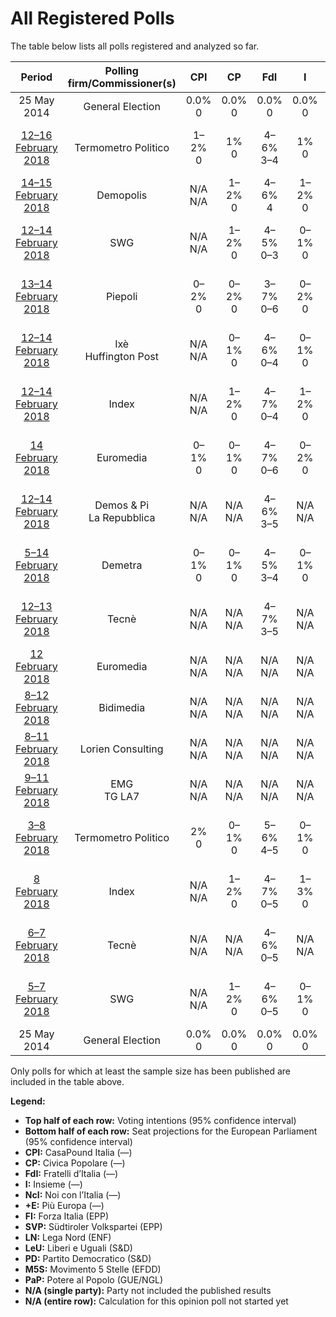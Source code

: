 # All Registered Polls

The table below lists all polls registered and analyzed so far.

| Period     | Polling firm/Commissioner(s) | CPI | CP | FdI | I | NcI | +E | FI | SVP | LN | LeU | PD | M5S | PaP |
|:----------:|:----------------------------:|:--:|:--:|:--:|:--:|:--:|:--:|:--:|:--:|:--:|:--:|:--:|:--:|:--:|
| 25 May 2014 | General Election | 0.0% <br> 0 | 0.0% <br> 0 | 0.0% <br> 0 | 0.0% <br> 0 | 0.0% <br> 0 | 0.0% <br> 0 | 0.0% <br> 0 | 0.0% <br> 0 | 0.0% <br> 0 | 0.0% <br> 0 | 0.0% <br> 0 | 0.0% <br> 0 | 0.0% <br> 0 |
| [12–16 February 2018](2018-02-16-TermometroPolitico.html) | Termometro Politico | 1–2% <br> 0 | 1% <br> 0 | 4–6% <br> 3–4 | 1% <br> 0 | 1–2% <br> 0 | 2–3% <br> 0 | 15–17% <br> 12–13 | N/A <br> N/A | 14–16% <br> 12–13 | 5–6% <br> 4–5 | 20–23% <br> 16–18 | 25–28% <br> 21–23 | 1–2% <br> 0 |
| [14–15 February 2018](2018-02-15-Demopolis.html) | Demopolis | N/A <br> N/A | 1–2% <br> 0 | 4–6% <br> 4 | 1–2% <br> 0 | 2–3% <br> 0 | 2–3% <br> 0 | 15–18% <br> 12 | N/A <br> N/A | 13–16% <br> 12 | 5–7% <br> 5 | 21–24% <br> 17 | 26–30% <br> 22 | N/A <br> N/A |
| [12–14 February 2018](2018-02-14-SWG.html) | SWG | N/A <br> N/A | 1–2% <br> 0 | 4–5% <br> 0–3 | 0–1% <br> 0 | 2–3% <br> 0 | 2–4% <br> 0 | 14–17% <br> 13 | N/A <br> N/A | 12–15% <br> 11–13 | 5–7% <br> 5–6 | 22–25% <br> 18–20 | 26–30% <br> 21–22 | 1% <br> 0 |
| [13–14 February 2018](2018-02-14-Piepoli.html) | Piepoli | 0–2% <br> 0 | 0–2% <br> 0 | 3–7% <br> 0–6 | 0–2% <br> 0 | 2–5% <br> 0–3 | 2–5% <br> 0 | 13–20% <br> 12–14 | N/A <br> N/A | 10–16% <br> 8–12 | 4–8% <br> 4–6 | 21–29% <br> 15–20 | 23–31% <br> 18–21 | N/A <br> N/A |
| [12–14 February 2018](2018-02-14-Ixè.html) | Ixè <br> Huffington Post | N/A <br> N/A | 0–1% <br> 0 | 4–6% <br> 0–4 | 0–1% <br> 0 | 1–3% <br> 0 | 3–5% <br> 0–3 | 16–21% <br> 14–15 | N/A <br> N/A | 9–13% <br> 9 | 5–8% <br> 5–6 | 19–24% <br> 16–20 | 25–31% <br> 20–23 | 1–3% <br> 0 |
| [12–14 February 2018](2018-02-14-Index.html) | Index | N/A <br> N/A | 1–2% <br> 0 | 4–7% <br> 0–4 | 1–2% <br> 0 | 2–4% <br> 0 | 1–4% <br> 0 | 14–19% <br> 13–16 | N/A <br> N/A | 12–16% <br> 11–13 | 4–8% <br> 5–6 | 20–26% <br> 17–18 | 25–31% <br> 20–22 | N/A <br> N/A |
| [14 February 2018](2018-02-14-Euromedia.html) | Euromedia | 0–1% <br> 0 | 0–1% <br> 0 | 4–7% <br> 0–6 | 0–2% <br> 0 | 1–4% <br> 0 | 1–4% <br> 0 | 15–20% <br> 13–16 | N/A <br> N/A | 12–17% <br> 9–12 | 4–8% <br> 4–6 | 19–25% <br> 15–20 | 24–30% <br> 21–25 | N/A <br> N/A |
| [12–14 February 2018](2018-02-14-DemosPi.html) | Demos & Pi <br> La Repubblica | N/A <br> N/A | N/A <br> N/A | 4–6% <br> 3–5 | N/A <br> N/A | N/A <br> N/A | 2–5% <br> 0–3 | 14–19% <br> 10–12 | N/A <br> N/A | 11–15% <br> 9–12 | 5–8% <br> 4–5 | 19–25% <br> 13–17 | 25–31% <br> 20–22 | N/A <br> N/A |
| [5–14 February 2018](2018-02-14-Demetra.html) | Demetra | 0–1% <br> 0 | 0–1% <br> 0 | 4–5% <br> 3–4 | 0–1% <br> 0 | 0–1% <br> 0 | 2–3% <br> 0 | 14–16% <br> 12–13 | N/A <br> N/A | 14–16% <br> 11–12 | 5–6% <br> 3–4 | 23–25% <br> 18 | 28–31% <br> 22–24 | 1–2% <br> 0 |
| [12–13 February 2018](2018-02-13-Tecnè.html) | Tecnè | N/A <br> N/A | N/A <br> N/A | 4–7% <br> 3–5 | N/A <br> N/A | 2–4% <br> 0–4 | 2–4% <br> 0 | 16–21% <br> 12–17 | N/A <br> N/A | 11–15% <br> 9–14 | 4–7% <br> 3–5 | 19–24% <br> 16–19 | 26–31% <br> 20–23 | N/A <br> N/A |
| [12 February 2018](2018-02-12-Euromedia.html) | Euromedia | N/A <br> N/A | N/A <br> N/A | N/A <br> N/A | N/A <br> N/A | N/A <br> N/A | N/A <br> N/A | N/A <br> N/A | N/A <br> N/A | N/A <br> N/A | N/A <br> N/A | N/A <br> N/A | N/A <br> N/A | N/A <br> N/A |
| [8–12 February 2018](2018-02-12-Bidimedia.html) | Bidimedia | N/A <br> N/A | N/A <br> N/A | N/A <br> N/A | N/A <br> N/A | N/A <br> N/A | N/A <br> N/A | N/A <br> N/A | N/A <br> N/A | N/A <br> N/A | N/A <br> N/A | N/A <br> N/A | N/A <br> N/A | N/A <br> N/A |
| [8–11 February 2018](2018-02-11-LorienConsulting.html) | Lorien Consulting | N/A <br> N/A | N/A <br> N/A | N/A <br> N/A | N/A <br> N/A | N/A <br> N/A | N/A <br> N/A | N/A <br> N/A | N/A <br> N/A | N/A <br> N/A | N/A <br> N/A | N/A <br> N/A | N/A <br> N/A | N/A <br> N/A |
| [9–11 February 2018](2018-02-11-EMG.html) | EMG <br> TG LA7 | N/A <br> N/A | N/A <br> N/A | N/A <br> N/A | N/A <br> N/A | N/A <br> N/A | N/A <br> N/A | N/A <br> N/A | N/A <br> N/A | N/A <br> N/A | N/A <br> N/A | N/A <br> N/A | N/A <br> N/A | N/A <br> N/A |
| [3–8 February 2018](2018-02-08-TermometroPolitico.html) | Termometro Politico | 2% <br> 0 | 0–1% <br> 0 | 5–6% <br> 4–5 | 0–1% <br> 0 | 2–3% <br> 0 | 2–3% <br> 0 | 14–17% <br> 12–13 | N/A <br> N/A | 14–16% <br> 11–13 | 5–6% <br> 3–5 | 21–23% <br> 15–18 | 25–28% <br> 20–23 | 1–2% <br> 0 |
| [8 February 2018](2018-02-08-Index.html) | Index | N/A <br> N/A | 1–2% <br> 0 | 4–7% <br> 0–5 | 1–3% <br> 0 | 2–4% <br> 0 | 1–3% <br> 0 | 13–18% <br> 10–15 | N/A <br> N/A | 12–17% <br> 9–13 | 5–8% <br> 4–6 | 21–27% <br> 15–20 | 24–30% <br> 19–24 | N/A <br> N/A |
| [6–7 February 2018](2018-02-07-Tecnè.html) | Tecnè | N/A <br> N/A | N/A <br> N/A | 4–6% <br> 0–5 | N/A <br> N/A | 2–4% <br> 0–3 | 1–3% <br> 0 | 16–21% <br> 13–17 | N/A <br> N/A | 11–15% <br> 9–12 | 4–7% <br> 3–6 | 20–25% <br> 14–19 | 25–31% <br> 20–24 | N/A <br> N/A |
| [5–7 February 2018](2018-02-07-SWG.html) | SWG | N/A <br> N/A | 1–2% <br> 0 | 4–6% <br> 0–5 | 0–1% <br> 0 | 1–3% <br> 0 | 2–4% <br> 0 | 14–18% <br> 11–14 | N/A <br> N/A | 11–15% <br> 9–12 | 5–8% <br> 4–6 | 21–25% <br> 16–19 | 26–30% <br> 20–25 | 0–1% <br> 0 |
| 25 May 2014 | General Election | 0.0% <br> 0 | 0.0% <br> 0 | 0.0% <br> 0 | 0.0% <br> 0 | 0.0% <br> 0 | 0.0% <br> 0 | 0.0% <br> 0 | 0.0% <br> 0 | 0.0% <br> 0 | 0.0% <br> 0 | 0.0% <br> 0 | 0.0% <br> 0 | 0.0% <br> 0 |

Only polls for which at least the sample size has been published are included in the table above.

**Legend:**
+ **Top half of each row:** Voting intentions (95% confidence interval)
+ **Bottom half of each row:** Seat projections for the European Parliament (95% confidence interval)
+ **CPI:** CasaPound Italia (—)
+ **CP:** Civica Popolare (—)
+ **FdI:** Fratelli d’Italia (—)
+ **I:** Insieme (—)
+ **NcI:** Noi con l’Italia (—)
+ **+E:** Più Europa (—)
+ **FI:** Forza Italia (EPP)
+ **SVP:** Südtiroler Volkspartei (EPP)
+ **LN:** Lega Nord (ENF)
+ **LeU:** Liberi e Uguali (S&D)
+ **PD:** Partito Democratico (S&D)
+ **M5S:** Movimento 5 Stelle (EFDD)
+ **PaP:** Potere al Popolo (GUE/NGL)
+ **N/A (single party):** Party not included the published results
+ **N/A (entire row):** Calculation for this opinion poll not started yet

